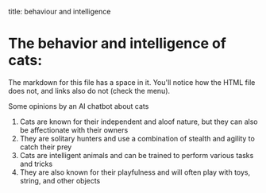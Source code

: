 title: behaviour and intelligence

# The behavior and intelligence of cats:

The markdown for this file has a space in it. You'll notice how the HTML file does not, and links also do not (check the menu).

Some opinions by an AI chatbot about cats
1.  Cats are known for their independent and aloof nature, but they can also be affectionate with their owners
1.  They are solitary hunters and use a combination of stealth and agility to catch their prey
1.  Cats are intelligent animals and can be trained to perform various tasks and tricks
1.  They are also known for their playfulness and will often play with toys, string, and other objects